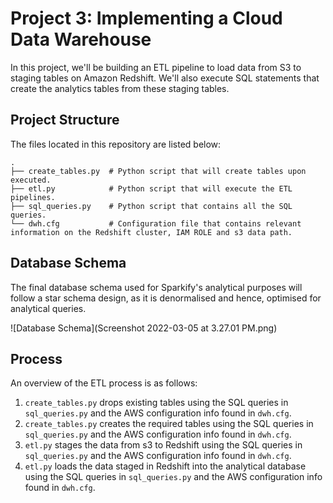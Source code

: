# Project 3: Implementing a Cloud Data Warehouse
In this project, we'll be building an ETL pipeline to load data from S3 to staging tables on Amazon Redshift. We'll also execute SQL statements that create the analytics tables from these staging tables.

## Project Structure
The files located in this repository are listed below:

    .
    ├── create_tables.py  # Python script that will create tables upon executed.
    ├── etl.py            # Python script that will execute the ETL pipelines.
    ├── sql_queries.py    # Python script that contains all the SQL queries.
    └── dwh.cfg           # Configuration file that contains relevant information on the Redshift cluster, IAM ROLE and s3 data path.

## Database Schema
The final database schema used for Sparkify's analytical purposes will follow a star schema design, as it is denormalised and hence, optimised for analytical queries. 

![Database Schema](Screenshot 2022-03-05 at 3.27.01 PM.png)

## Process
An overview of the ETL process is as follows:
1. `create_tables.py` drops existing tables using the SQL queries in `sql_queries.py` and the AWS configuration info found in `dwh.cfg`.
2. `create_tables.py` creates the required tables using the SQL queries in `sql_queries.py` and the AWS configuration info found in `dwh.cfg`.
3. `etl.py` stages the data from s3 to Redshift using the SQL queries in `sql_queries.py` and the AWS configuration info found in `dwh.cfg`.
4. `etl.py` loads the data staged in Redshift into the analytical database using the SQL queries in `sql_queries.py` and the AWS configuration info found in `dwh.cfg`.
